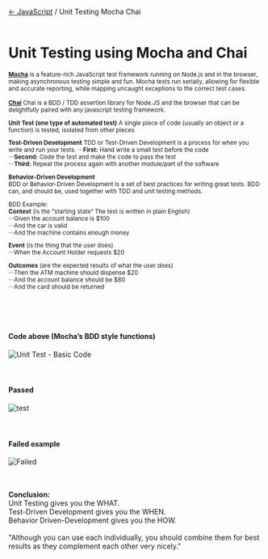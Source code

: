 <a href="https://github.com/tborges/JavaScript">&larr; JavaScript</a> / Unit Testing Mocha Chai
<br>
<br>
# Unit Testing using Mocha and Chai 
<small><b>[Mocha](https://mochajs.org/)</b> is a feature-rich JavaScript test framework running on Node.js and in the browser, making asynchronous testing simple and fun. Mocha tests run serially, allowing for flexible and accurate reporting, while mapping uncaught exceptions to the correct test cases.

<b>[Chai](http://www.chaijs.com/)</b> Chai is a BDD / TDD assertion library for Node.JS and the browser that can be delightfully paired with any javascript testing framework.

<b>Unit Test (one type of automated test)</b> 
A single piece of code (usually an object or a 
function) is tested, isolated from other pieces

<b>Test-Driven Development</b> 
TDD or Test-Driven Development is a process for 
when you write and run your tests.</b> 
⋅⋅⋅<b>First:</b> Hand write a small test before the code<br>
⋅⋅⋅<b>Second:</b> Code the test and make the code to pass the test<br>
⋅⋅⋅<b>Third:</b> Repeat the process again with another module/part of the software

<b>Behavior-Driven Development</b>  
BDD or Behavior-Driven Development is a set of best 
practices for writing great tests. BDD can, and should be, 
used together with TDD and unit testing methods.

BDD Example:<br>
<b>Context</b> (is the "starting state” The test is written in plain English)<br>
⋅⋅⋅Given the account balance is $100<br>
⋅⋅⋅And the car is valid<br>
⋅⋅⋅And the machine contains enough money

<b>Event</b> (is the thing that the user does)<br>
⋅⋅⋅When the Account Holder requests $20

<b>Outcomes</b> (are the expected results of what the user does)<br>
⋅⋅⋅Then the ATM machine should dispense $20<br>
⋅⋅⋅And the account balance should be $80<br>
⋅⋅⋅And the card should be returned

</small>
<br>
<br>
<br>
<h4>Code above (Mocha’s BDD style functions)</h4>

![Unit Test - Basic Code](https://github.com/tborges/JavaScript/blob/master/Unit%20Testing%20Mocha%20Chai/images/basic-code.png)
<br>
<br>
<br>
<h4>Passed</h4>

![test](https://github.com/tborges/JavaScript/blob/master/Unit%20Testing%20Mocha%20Chai/images/Add-unit-test-Two-Tests-Associated-Passed.png)
<br>
<br>
<br>
<h4>Failed example</h4>

![Failed](https://github.com/tborges/JavaScript/blob/master/Unit%20Testing%20Mocha%20Chai/images/first-unit-test-failed.png)
<br>
<br>
<br>


<b>Conclusion:</b>  
Unit Testing gives you the WHAT.<br>
Test-Driven Development gives you the WHEN. <br>
Behavior Driven-Development gives you the HOW.<br>
<br>
"Although you can use each individually, you should combine them for best results as they complement each other very nicely."
